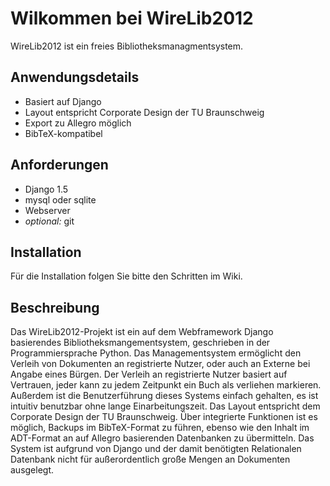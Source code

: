Wilkommen bei WireLib2012
=========================
WireLib2012 ist ein freies Bibliotheksmanagmentsystem.

Anwendungsdetails
-----------------
  * Basiert auf Django
  * Layout entspricht Corporate Design der TU Braunschweig
  * Export zu Allegro möglich
  * BibTeX-kompatibel

Anforderungen
-------------
  * Django 1.5
  * mysql oder sqlite
  * Webserver
  * *optional:* git

Installation
------------
Für die Installation folgen Sie bitte den Schritten im Wiki.

Beschreibung
------------
Das WireLib2012-Projekt ist ein auf dem Webframework Django basierendes 
Bibliotheksmangementsystem, geschrieben in der Programmiersprache Python. Das
Managementsystem ermöglicht den Verleih von Dokumenten an registrierte Nutzer,
oder auch an Externe bei Angabe eines Bürgen. Der Verleih an registrierte
Nutzer basiert auf Vertrauen, jeder kann zu jedem Zeitpunkt ein Buch als
verliehen markieren. Außerdem ist die Benutzerführung dieses Systems einfach
gehalten, es ist intuitiv benutzbar ohne lange Einarbeitungszeit. Das Layout
entspricht dem Corporate Design der TU Braunschweig. Über integrierte
Funktionen ist es möglich, Backups im BibTeX-Format zu führen, ebenso wie den
Inhalt im ADT-Format an auf Allegro basierenden Datenbanken zu übermitteln. Das
System ist aufgrund von Django und der damit benötigten Relationalen Datenbank
nicht für außerordentlich große Mengen an Dokumenten ausgelegt.
